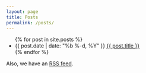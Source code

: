 ```yaml
---
layout: page
title: Posts
permalink: /posts/
---
```


<ul>
{% for post in site.posts %}
<li>
<span class="post-meta">{{ post.date | date: "%b %-d, %Y" }}</span>
  <a class="post-link" href="{{ post.url | prepend: site.baseurl }}">{{ post.title }}</a>
</li>
{% endfor %}
</ul>

Also, we have an [RSS feed](/posts.xml).
